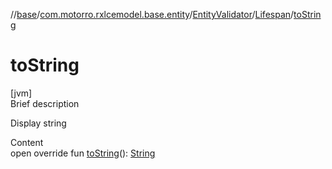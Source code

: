 //[base](../../../index.md)/[com.motorro.rxlcemodel.base.entity](../../index.md)/[EntityValidator](../index.md)/[Lifespan](index.md)/[toString](to-string.md)



# toString  
[jvm]  
Brief description  


Display string

  
Content  
open override fun [toString](to-string.md)(): [String](https://kotlinlang.org/api/latest/jvm/stdlib/kotlin/-string/index.html)  



